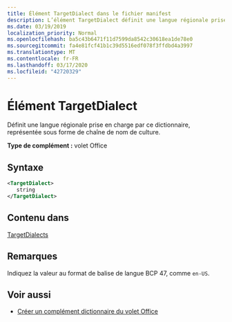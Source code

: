 ```yaml
---
title: Élément TargetDialect dans le fichier manifest
description: L’élément TargetDialect définit une langue régionale prise en charge par ce dictionnaire, représentée sous la forme d’une chaîne de nom de culture.
ms.date: 03/19/2019
localization_priority: Normal
ms.openlocfilehash: ba5c43b6471f11d7599da8542c30618ea1de78e0
ms.sourcegitcommit: fa4e81fcf41b1c39d5516edf078f3ffdbd4a3997
ms.translationtype: MT
ms.contentlocale: fr-FR
ms.lasthandoff: 03/17/2020
ms.locfileid: "42720329"
---
```

# <a name="targetdialect-element"></a>Élément TargetDialect

Définit une langue régionale prise en charge par ce dictionnaire, représentée sous forme de chaîne de nom de culture.

**Type de complément :** volet Office

## <a name="syntax"></a>Syntaxe

```XML
<TargetDialect>
   string 
</TargetDialect>
```

## <a name="contained-in"></a>Contenu dans

[TargetDialects](targetdialects.md)

## <a name="remarks"></a>Remarques

Indiquez la valeur au format de balise de langue BCP 47, comme `en-US`.

## <a name="see-also"></a>Voir aussi

- [Créer un complément dictionnaire du volet Office](../../word/dictionary-task-pane-add-ins.md)
